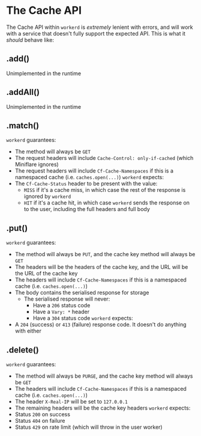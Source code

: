 # The Cache API
The Cache API within `workerd` is _extremely_ lenient with errors, and will work with a service that doesn't fully support the expected API. This is what it _should_ behave like:

## .add()
Unimplemented in the runtime

## .addAll()
Unimplemented in the runtime

## .match()
`workerd` guarantees:
- The method will always be `GET`
- The request headers will include `Cache-Control: only-if-cached` (which Miniflare ignores)
- The request headers will include `Cf-Cache-Namespaces` if this is a namespaced cache (i.e. `caches.open(...)`)
`workerd` expects:
- The `Cf-Cache-Status` header to be present with the value:
  - `MISS` if it's a cache miss, in which case the rest of the response is ignored by `workerd`
  - `HIT` if it's a cache hit, in which case `workerd` sends the response on to the user, including the full headers and full body

## .put()
`workerd` guarantees:
- The method will always be `PUT`, and the cache key method will always be `GET`
- The headers will be the headers of the cache key, and the URL will be the URL of the cache key
- The headers will include `Cf-Cache-Namespaces` if this is a namespaced cache (i.e. `caches.open(...)`)
- The body contains the serialised response for storage
  - The serialised response will never:
    - Have a `206` status code
    - Have a `Vary: *` header
    - Have a `304` status code
`workerd` expects:
- A `204` (success) or `413` (failure) response code. It doesn't do anything with either

## .delete()
`workerd` guarantees:
- The method will always be `PURGE`, and the cache key method will always be `GET`
- The headers will include `Cf-Cache-Namespaces` if this is a namespaced cache (i.e. `caches.open(...)`)
- The header `X-Real-IP` will be set to `127.0.0.1`
- The remaining headers will be the cache key headers
`workerd` expects:
- Status `200` on success
- Status `404` on failure
- Status `429` on rate limit (which will throw in the user worker)